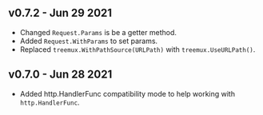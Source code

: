 ## v0.7.2 - Jun 29 2021

- Changed `Request.Params` is be a getter method.
- Added `Request.WithParams` to set params.
- Replaced `treemux.WithPathSource(URLPath)` with `treemux.UseURLPath()`.

## v0.7.0 - Jun 28 2021

- Added http.HandlerFunc compatibility mode to help working with `http.HandlerFunc`.
